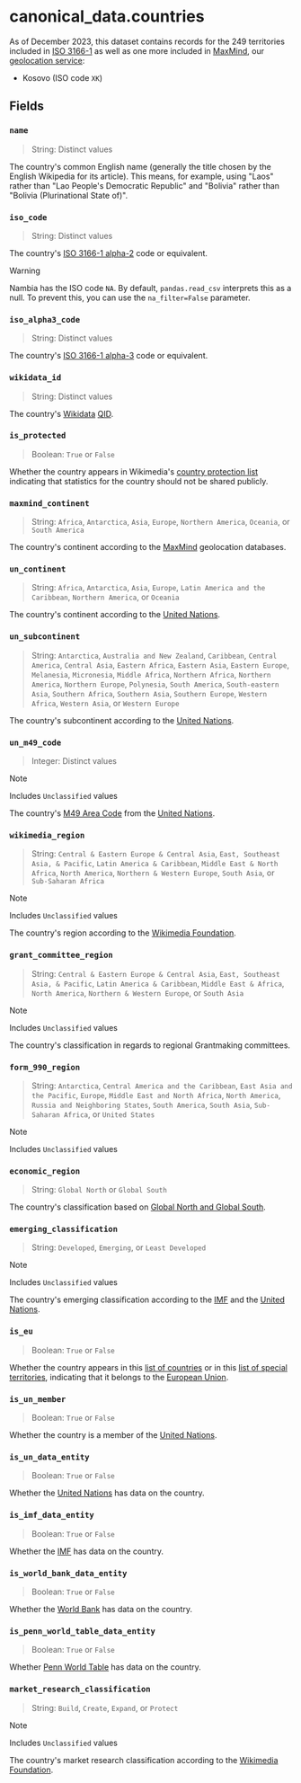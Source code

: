 # canonical_data.countries

As of December 2023, this dataset contains records for the 249 territories included in [ISO 3166-1](https://en.wikipedia.org/wiki/ISO_3166-1) as well as one more included in [MaxMind](https://en.wikipedia.org/wiki/MaxMind), our [geolocation service](https://wikitech.wikimedia.org/wiki/Geolocation):

- Kosovo (ISO code `XK`)

## Fields

### `name`

> String: Distinct values

The country's common English name (generally the title chosen by the English Wikipedia for its article). This means, for example, using "Laos" rather than "Lao People's Democratic Republic" and "Bolivia" rather than "Bolivia (Plurinational State of)".

### `iso_code`

> String: Distinct values

The country's [ISO 3166-1 alpha-2](https://en.wikipedia.org/wiki/ISO_3166-1_alpha-2) code or equivalent.

> [!WARNING]
> Nambia has the ISO code `NA`. By default, `pandas.read_csv` interprets this as a null. To prevent this, you can use the `na_filter=False` parameter.

### `iso_alpha3_code`

> String: Distinct values

The country's [ISO 3166-1 alpha-3](https://en.wikipedia.org/wiki/ISO_3166-1_alpha-3) code or equivalent.

### `wikidata_id`

> String: Distinct values

The country's [Wikidata](https://www.wikidata.org/) [QID](https://www.wikidata.org/wiki/Wikidata:Identifiers).

### `is_protected`

> Boolean: `True` or `False`

Whether the country appears in Wikimedia's [country protection list](https://wikitech.wikimedia.org/wiki/Country_protection_list) indicating that statistics for the country should not be shared publicly.

### `maxmind_continent`

> String: `Africa`, `Antarctica`, `Asia`, `Europe`, `Northern America`, `Oceania`, or `South America`

The country's continent according to the [MaxMind](https://en.wikipedia.org/wiki/MaxMind) geolocation databases.

### `un_continent`

> String: `Africa`, `Antarctica`, `Asia`, `Europe`, `Latin America and the Caribbean`, `Northern America`, or `Oceania`

The country's continent according to the [United Nations](https://en.wikipedia.org/wiki/United_Nations).

### `un_subcontinent`

> String: `Antarctica`, `Australia and New Zealand`, `Caribbean`, `Central America`, `Central Asia`, `Eastern Africa`, `Eastern Asia`, `Eastern Europe`, `Melanesia`, `Micronesia`, `Middle Africa`, `Northern Africa`, `Northern America`, `Northern Europe`, `Polynesia`, `South America`, `South-eastern Asia`, `Southern Africa`, `Southern Asia`, `Southern Europe`, `Western Africa`, `Western Asia`, or `Western Europe`

The country's subcontinent according to the [United Nations](https://en.wikipedia.org/wiki/United_Nations).

### `un_m49_code`

> Integer: Distinct values

> [!NOTE]
> Includes `Unclassified` values

The country's [M49 Area Code](https://en.wikipedia.org/wiki/UN_M49) from the [United Nations](https://en.wikipedia.org/wiki/United_Nations).

### `wikimedia_region`

> String: `Central & Eastern Europe & Central Asia`, `East, Southeast Asia, & Pacific`, `Latin America & Caribbean`, `Middle East & North Africa`, `North America`, `Northern & Western Europe`, `South Asia`, or `Sub-Saharan Africa`

> [!NOTE]
> Includes `Unclassified` values

The country's region according to the [Wikimedia Foundation](https://en.wikipedia.org/wiki/Wikimedia_Foundation).

### `grant_committee_region`

> String: `Central & Eastern Europe & Central Asia`, `East, Southeast Asia, & Pacific`, `Latin America & Caribbean`, `Middle East & Africa`, `North America`, `Northern & Western Europe`, or `South Asia`

> [!NOTE]
> Includes `Unclassified` values

The country's classification in regards to regional Grantmaking committees.

### `form_990_region`

> String: `Antarctica`, `Central America and the Caribbean`, `East Asia and the Pacific`, `Europe`, `Middle East and North Africa`, `North America`, `Russia and Neighboring States`, `South America`, `South Asia`, `Sub-Saharan Africa`, or `United States`

> [!NOTE]
> Includes `Unclassified` values

### `economic_region`

> String: `Global North` or `Global South`

The country's classification based on [Global North and Global South](https://en.wikipedia.org/wiki/Global_North_and_Global_South).

### `emerging_classification`

> String: `Developed`, `Emerging`, or `Least Developed`

> [!NOTE]
> Includes `Unclassified` values

The country's emerging classification according to the [IMF](https://en.wikipedia.org/wiki/International_Monetary_Fund) and the [United Nations](https://en.wikipedia.org/wiki/United_Nations).

### `is_eu`

> Boolean: `True` or `False`

Whether the country appears in this [list of countries](https://european-union.europa.eu/principles-countries-history/country-profiles_en) or in this [list of special territories](https://en.wikipedia.org/wiki/Special_territories_of_members_of_the_European_Economic_Area), indicating that it belongs to the [European Union](https://en.wikipedia.org/wiki/European_Union).

### `is_un_member`

> Boolean: `True` or `False`

Whether the country is a member of the [United Nations](https://en.wikipedia.org/wiki/United_Nations).

### `is_un_data_entity`

> Boolean: `True` or `False`

Whether the [United Nations](https://en.wikipedia.org/wiki/United_Nations) has data on the country.

### `is_imf_data_entity`

> Boolean: `True` or `False`

Whether the [IMF](https://en.wikipedia.org/wiki/International_Monetary_Fund) has data on the country.

### `is_world_bank_data_entity`

> Boolean: `True` or `False`

Whether the [World Bank](https://en.wikipedia.org/wiki/World_Bank) has data on the country.

### `is_penn_world_table_data_entity`

> Boolean: `True` or `False`

Whether [Penn World Table](https://en.wikipedia.org/wiki/Penn_World_Table) has data on the country.

### `market_research_classification`

> String: `Build`, `Create`, `Expand`, or `Protect`

> [!NOTE]
> Includes `Unclassified` values

The country's market research classification according to the [Wikimedia Foundation](https://en.wikipedia.org/wiki/Wikimedia_Foundation).

